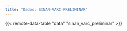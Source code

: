 ```yaml
---
title: "Dados: SINAN-VARC-PRELIMINAR"
---
```


{{< remote-data-table "data" "sinan_varc_preliminar" >}}

